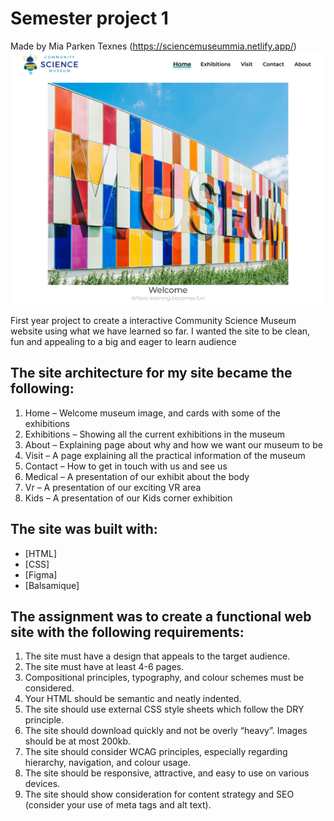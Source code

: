 # Semester project 1
Made by Mia Parken Texnes
(https://sciencemuseummia.netlify.app/)
![Alt text](overall-view.png)


First year project to create a interactive Community Science Museum website using what we have learned so far.
I wanted the site to be clean, fun and appealing to a big and eager to learn audience



## The site architecture for my site became the following:
1.	Home – Welcome museum image, and cards with some of the exhibitions
2.	Exhibitions – Showing all the current exhibitions in the museum
3.	About – Explaining page about why and how we want our museum to be
4.	Visit – A page explaining all the practical information of the museum
5.	Contact – How to get in touch with us and see us
6.	Medical – A presentation of our exhibit about the body
7.	Vr – A presentation of our exciting VR area
8.	Kids – A presentation of our Kids corner exhibition

## The site was built with:
- [HTML]
- [CSS]
- [Figma]
- [Balsamique]

## The assignment was to create a functional web site with the following requirements:
1.	The site must have a design that appeals to the target audience.
2.	The site must have at least 4-6 pages.
3.	Compositional principles, typography, and colour schemes must be considered.
4.	Your HTML should be semantic and neatly indented.
5.	The site should use external CSS style sheets which follow the DRY principle.
6.	The site should download quickly and not be overly “heavy”. Images should be at most 200kb.
7.	The site should consider WCAG principles, especially regarding hierarchy, navigation, and colour usage.
8.	The site should be responsive, attractive, and easy to use on various devices.
9.	The site should show consideration for content strategy and SEO (consider your use of meta tags and alt text).




